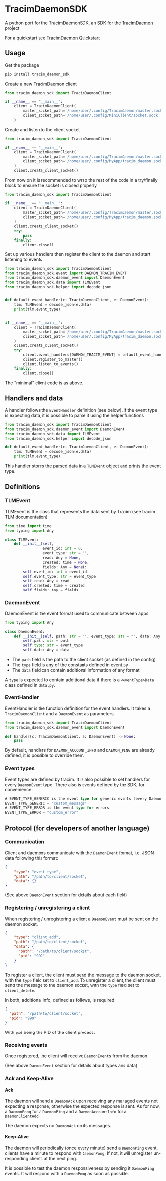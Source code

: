 # TracimDaemonSDK

A python port for the TracimDaemonSDK, an SDK for the [TracimDaemon](https://github.com/Millefeuille42/TracimDaemon) project

For a quickstart see [TracimDaemon Quickstart](https://github.com/Millefeuille42/TracimDaemon_QuickStart)

## Usage

Get the package

```bash
pip install tracim_daemon_sdk
```

Create a new TracimDaemon client

```python
from tracim_daemon_sdk import TracimDaemonClient

if __name__ == "__main__":
    client = TracimDaemonClient(
        master_socket_path='/home/user/.config/TracimDaemon/master.sock',
        client_socket_path='/home/user/.config/MiniClient/socket.sock',
    )
```

Create and listen to the client socket

```python
from tracim_daemon_sdk import TracimDaemonClient

if __name__ == "__main__":
    client = TracimDaemonClient(
        master_socket_path='/home/user/.config/TracimDaemon/master.sock',
        client_socket_path='/home/user/.config/MyApp/tracim_daemon.sock',
    )
    client.create_client_socket()
```

From now on it is recommended to wrap the rest of the code in a try/finally block to ensure the socket is closed properly

```python
from tracim_daemon_sdk import TracimDaemonClient

if __name__ == "__main__":
    client = TracimDaemonClient(
        master_socket_path='/home/user/.config/TracimDaemon/master.sock',
        client_socket_path='/home/user/.config/MyApp/tracim_daemon.sock',
    )
    client.create_client_socket()
    try:
        pass
    finally:
        client.close()
```

Set up various handlers then register the client to the daemon and start listening to events

```python
from tracim_daemon_sdk import TracimDaemonClient
from tracim_daemon_sdk.event import DAEMON_TRACIM_EVENT
from tracim_daemon_sdk.daemon_event import DaemonEvent
from tracim_daemon_sdk.data import TLMEvent
from tracim_daemon_sdk.helper import decode_json


def default_event_handler(c: TracimDaemonClient, e: DaemonEvent):
    tlm: TLMEvent = decode_json(e.data)
    print(tlm.event_type)


if __name__ == "__main__":
    client = TracimDaemonClient(
        master_socket_path='/home/user/.config/TracimDaemon/master.sock',
        client_socket_path='/home/user/.config/MyApp/tracim_daemon.sock',
    )
    client.create_client_socket()
    try:
        client.event_handlers[DAEMON_TRACIM_EVENT] = default_event_handler
        client.register_to_master()
        client.listen_to_events()
    finally:
        client.close()
```

The "minimal" client code is as above.

## Handlers and data

A handler follows the `EventHandler` definition (see below).
If the event type is expecting data, it is possible to parse it using the helper functions

```python
from tracim_daemon_sdk import TracimDaemonClient
from tracim_daemon_sdk.daemon_event import DaemonEvent
from tracim_daemon_sdk.data import TLMEvent
from tracim_daemon_sdk.helper import decode_json

def default_event_handler(c: TracimDaemonClient, e: DaemonEvent):
    tlm: TLMEvent = decode_json(e.data)
    print(tlm.event_type)

```

This handler stores the parsed data in a `TLMEvent` object and prints the event type.

## Definitions

### TLMEvent

TLMEvent is the class that represents the data sent by Tracim (see tracim TLM documentation)

```python
from time import time
from typing import Any

class TLMEvent:
    def __init__(self,
                 event_id: int = 0,
                 event_type: str = "",
                 read: Any = None,
                 created: time = None,
                 fields: Any = None):
        self.event_id: int = event_id
        self.event_type: str = event_type
        self.read: Any = read
        self.created: time = created
        self.fields: Any = fields
```

### DaemonEvent

DaemonEvent is the event format used to communicate between apps

```python
from typing import Any

class DaemonEvent:
    def __init__(self, path: str = "", event_type: str = "", data: Any = None):
        self.path: str = path
        self.type: str = event_type
        self.data: Any = data
```

- The `path` field is the path to the client socket (as defined in the config)
- The `type` field is any of the constants defined in event.py
- The `data` field can contain additional information of any format

A `type` is expected to contain additional data if there is a `<eventType>Data` class defined in `data.py`.

### EventHandler

EventHandler is the function definition for the event handlers.
It takes a `TracimDaemonClient` and a `DaemonEvent` as parameters

```python
from tracim_daemon_sdk import TracimDaemonClient
from tracim_daemon_sdk.daemon_event import DaemonEvent

def handler(c: TracimDaemonClient, e: DaemonEvent) -> None:
    pass
```

By default, handlers for `DAEMON_ACCOUNT_INFO` and `DAEMON_PING` are already defined, it is possible to override them.

### Event types

Event types are defined by tracim. It is also possible to set handlers for every `DaemonEvent` type.
There also is events defined by the SDK, for convenience.

```go
# EVENT_TYPE_GENERIC is the event type for generic events (every DaemonEvent)
EVENT_TYPE_GENERIC = "custom_message"
# EVENT_TYPE_ERROR is the event type for errors
EVENT_TYPE_ERROR = "custom_error"
```

## Protocol (for developers of another language)

### Communication

Client and daemons communicate with the `DaemonEvent` format, i.e. JSON data following this format:

```json
{
    "type": "event_type",
    "path": "/path/to/client/socket",
    "data": {}
}
```

(See above `DaemonEvent` section for details about each field)

### Registering / unregistering a client

When registering / unregistering a client a `DaemonEvent` must be sent on the daemon socket.

```json
{
    "type": "client_add",
    "path": "/path/to/client/socket",
    "data": {
      "path": "/path/to/client/socket",
      "pid": "999"
    }
}
```

To register a client, the client must send the message to the daemon socket, with the `type` field set to `client_add`.
To unregister a client, the client must send the message to the daemon socket, with the `type` field set to `client_delete`.

In both, additional info, defined as follows, is required:

```json
{
  "path": "/path/to/client/socket",
  "pid": "999"
}
```

With `pid` being the PID of the client process.

### Receiving events

Once registered, the client will receive `DaemonEvent`s from the daemon.

(See above `DaemonEvent` section for details about types and data)

### Ack and Keep-Alive

#### Ack

The daemon will send a `DaemonAck` upon receiving any managed events not expecting a response, otherwise the 
expected response is sent. As for now, a `DaemonPong` for a `DaemonPing` and a `DaemonAccountInfo` for a `DaemonClientAdd`

The daemon expects no `DaemonAck` on its messages.

#### Keep-Alive

The daemon will periodically (once every minute) send a `DaemonPing` event, clients have a minute to respond with `DaemonPong`,
If not, it will unregister un-responding clients at the next ping.

It is possible to test the daemon responsiveness by sending it `DaemonPing` events. It will respond with a `DaemonPong` as soon as possible.

